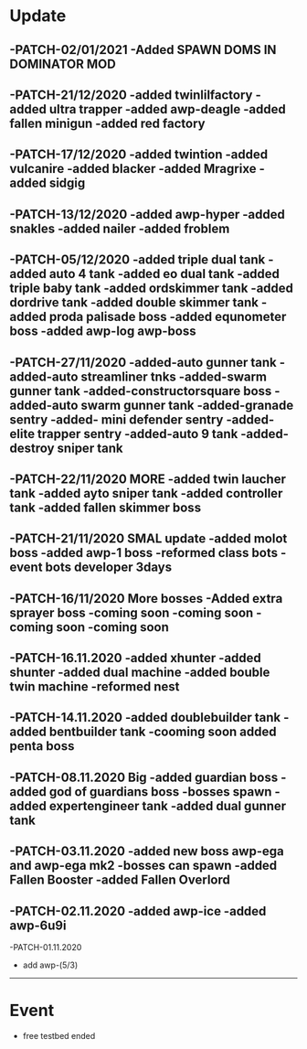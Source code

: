 # Update

-PATCH-02/01/2021
-Added SPAWN DOMS IN DOMINATOR MOD
------------------------------------
-PATCH-21/12/2020
-added twinlilfactory
-added ultra trapper
-added awp-deagle
-added fallen minigun
-added red factory
-----------------------------------
-PATCH-17/12/2020
-added twintion
-added vulcanire
-added blacker
-added Mragrixe
-added sidgig
--------------------------------
-PATCH-13/12/2020
-added awp-hyper
-added snakles
-added nailer
-added froblem
---------------------------------
-PATCH-05/12/2020
-added triple dual tank
-added auto 4 tank
-added eo dual tank
-added triple baby tank
-added ordskimmer tank
-added dordrive tank
-added double skimmer tank
-added proda palisade boss
-added equnometer boss
-added awp-log awp-boss
---------------------------------
-PATCH-27/11/2020
-added-auto gunner tank
-added-auto streamliner tnks
-added-swarm gunner tank
-added-constructorsquare boss
-added-auto swarm gunner tank
-added-granade sentry
-added- mini defender sentry
-added-elite trapper sentry
-added-auto 9 tank
-added-destroy sniper tank
--------------------------------------
-PATCH-22/11/2020 MORE
-added twin laucher tank
-added ayto sniper tank
-added controller tank
-added fallen skimmer boss
------------------------------------
-PATCH-21/11/2020 SMAL update
-added molot boss
-added awp-1 boss
-reformed class bots
-event bots developer 3days
-------------------------------------
-PATCH-16/11/2020 More bosses
-Added extra sprayer boss
-coming soon
-coming soon
-coming soon
-coming soon
-------------------------------------
-PATCH-16.11.2020
-added xhunter
-added shunter
-added dual machine
-added bouble twin machine
-reformed nest
------------------------------------
-PATCH-14.11.2020
-added doublebuilder tank
-added bentbuilder tank
-cooming soon added penta boss
--------------------------------------
-PATCH-08.11.2020 Big
-added guardian boss
-added god of guardians boss
-bosses spawn
-added expertengineer tank
-added dual gunner tank
--------------------------------------
-PATCH-03.11.2020
-added new boss awp-ega and awp-ega mk2
-bosses can spawn
-added Fallen Booster
-added Fallen Overlord
--------------------------------------
-PATCH-02.11.2020
-added awp-ice
-added awp-6u9i
--------------------------------------
-PATCH-01.11.2020
- add awp-(5/3)
--------------------------------------
# Event
- free testbed ended
